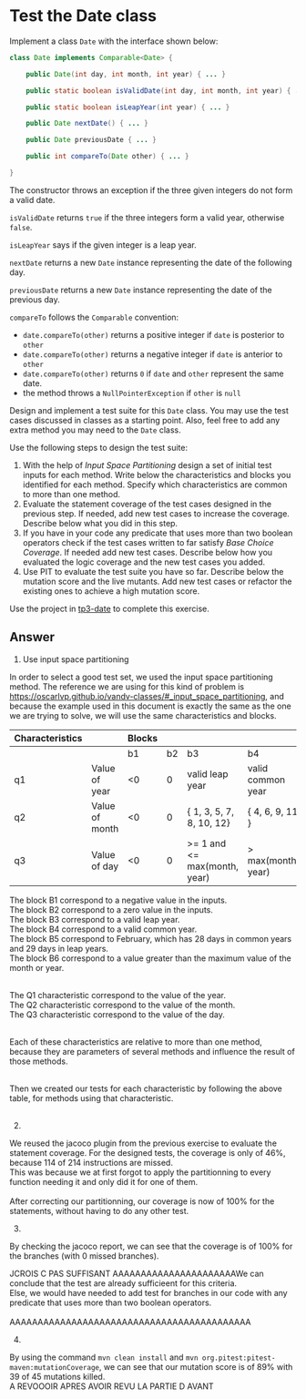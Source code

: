 # Test the Date class

Implement a class `Date` with the interface shown below:

```java
class Date implements Comparable<Date> {

    public Date(int day, int month, int year) { ... }

    public static boolean isValidDate(int day, int month, int year) { ... }

    public static boolean isLeapYear(int year) { ... }

    public Date nextDate() { ... }

    public Date previousDate { ... }

    public int compareTo(Date other) { ... }

}
```

The constructor throws an exception if the three given integers do not form a valid date.

`isValidDate` returns `true` if the three integers form a valid year, otherwise `false`.

`isLeapYear` says if the given integer is a leap year.

`nextDate` returns a new `Date` instance representing the date of the following day.

`previousDate` returns a new `Date` instance representing the date of the previous day.

`compareTo` follows the `Comparable` convention:

* `date.compareTo(other)` returns a positive integer if `date` is posterior to `other`
* `date.compareTo(other)` returns a negative integer if `date` is anterior to `other`
* `date.compareTo(other)` returns `0` if `date` and `other` represent the same date.
* the method throws a `NullPointerException` if `other` is `null` 

Design and implement a test suite for this `Date` class.
You may use the test cases discussed in classes as a starting point. 
Also, feel free to add any extra method you may need to the `Date` class.


Use the following steps to design the test suite:

1. With the help of *Input Space Partitioning* design a set of initial test inputs for each method. Write below the characteristics and blocks you identified for each method. Specify which characteristics are common to more than one method.
2. Evaluate the statement coverage of the test cases designed in the previous step. If needed, add new test cases to increase the coverage. Describe below what you did in this step.
3. If you have in your code any predicate that uses more than two boolean operators check if the test cases written to far satisfy *Base Choice Coverage*. If needed add new test cases. Describe below how you evaluated the logic coverage and the new test cases you added.
4. Use PIT to evaluate the test suite you have so far. Describe below the mutation score and the live mutants. Add new test cases or refactor the existing ones to achieve a high mutation score.

Use the project in [tp3-date](../code/tp3-date) to complete this exercise.

## Answer


1. Use input space partitioning

In order to select a good test set, we used the input space partitioning method.
The reference we are using for this kind of problem is https://oscarlvp.github.io/vandv-classes/#_input_space_partitioning, and because the example used in this document is exactly the same as the one we are trying to solve, we will use the same characteristics and blocks.

|Characteristics    |   |Blocks |       |       |       |       |       |
|-------------------|:--|:------|:------|:------|:------|:------|:------|
|                   |   |b1     |b2     |b3     |b4     |b5     |b6     |
|q1                 | Value of year |  <0   |  0   |  valid leap year   |valid common year | NA | NA
|q2                 | Value of month |  <0   |  0   |  { 1, 3, 5, 7, 8, 10, 12}   |{ 4, 6, 9, 11 } | 2 | > 12
|q3                 | Value of day |  <0   |  0   |  >= 1 and <= max(month, year)   |> max(month, year) | NA | NA

The block B1 correspond to a negative value in the inputs. </br>
The block B2 correspond to a zero value in the inputs. </br>
The block B3 correspond to a valid leap year. </br>
The block B4 correspond to a valid common year. </br>
The block B5 correspond to February, which has 28 days in common years and 29 days in leap years. </br>
The block B6 correspond to a value greater than the maximum value of the month or year. </br>
 </br>

The Q1 characteristic correspond to the value of the year. </br>
The Q2 characteristic correspond to the value of the month. </br>
The Q3 characteristic correspond to the value of the day. </br>
 </br>

Each of these characteristics are relative to more than one method, because they are parameters of several methods and influence the result of those methods. </br>
 </br>

Then we created our tests for each characteristic by following the above table, for methods using that characteristic. </br>
 </br> 

2.
We reused the jacoco plugin from the previous exercise to evaluate the statement coverage.
For the designed tests, the coverage is only of 46%, because 114 of 214 instructions are missed. </br>
This was because we at first forgot to apply the partitionning to every function needing it and only did it for one of them. </br>
 </br>
 After correcting our partitionning, our coverage is now of 100% for the statements, without having to do any other test. </br>

 3.
 By checking the jacoco report, we can see that the coverage is of 100% for the branches (with 0 missed branches). </br>
 
 JCROIS C PAS SUFFISANT
 AAAAAAAAAAAAAAAAAAAAAAWe can conclude that the test are already sufficieent for this criteria. </br>
Else, we would have needed to add test for branches in our code with any predicate that uses more than two boolean operators. </br>
 </br> AAAAAAAAAAAAAAAAAAAAAAAAAAAAAAAAAAAAAAAAAAA

 4.
 By using the command `mvn clean install` and `mvn org.pitest:pitest-maven:mutationCoverage`, we can see that our mutation score is of 89% with 39 of 45 mutations killed. </br>
 A REVOOOIR APRES AVOIR REVU LA PARTIE D AVANT 